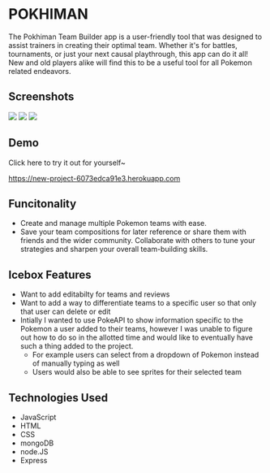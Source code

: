 # POKHIMAN

The Pokhiman Team Builder app is a user-friendly tool that was designed to assist trainers in creating their optimal team. Whether it's for battles, tournaments, or just your next causal playthrough, this app can do it all! New and old players alike will find this to be a useful tool for all Pokemon related endeavors.

## Screenshots

<img src="https://images2.imgbox.com/3d/9b/vyRJBSdI_o.png">

<img src="https://images2.imgbox.com/6d/bb/Vbs3mjlg_o.png">

<img src="https://images2.imgbox.com/ca/00/62JNhcTo_o.png">

## Demo

Click here to try it out for yourself~

https://new-project-6073edca91e3.herokuapp.com

## Funcitonality 

- Create and manage multiple Pokemon teams with ease.
- Save your team compositions for later reference or share them with friends and the wider community. Collaborate with others to tune your strategies and sharpen your overall team-building skills.

## Icebox Features

- Want to add editabilty for teams and reviews
- Want to add a way to differentiate teams to a specific user so that only that user can delete or edit
- Intially I wanted to use PokeAPI to show information specific to the Pokemon a user added to their teams, however I was unable to figure out how to do so in the allotted time and would like to eventually have such a thing added to the project.
    - For example users can select from a dropdown of Pokemon instead of manually typing as well
    - Users would also be able to see sprites for their selected team

## Technologies Used

- JavaScript
- HTML
- CSS
- mongoDB
- node.JS
- Express


